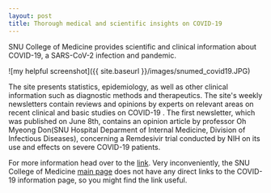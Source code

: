 ```yaml
---
layout: post
title: Thorough medical and scientific insights on COVID-19 
---
```


SNU College of Medicine provides scientific and clinical information about COVID-19, a SARS-CoV-2 infection and pandemic.  

![my helpful screenshot]({{ site.baseurl }}/images/snumed_covid19.JPG)

The site presents statistics, epidemiology, as well as other clinical information such as diagnostic methods and therapeutics. The site's weekly newsletters contain reviews and opinions by experts on relevant areas on recent clinical and basic studies on COVID-19 . The first newsletter, which was published on June 8th, contains an opinion article by professor Oh Myeong Don(SNU Hospital Deparment of Internal Medicine, Division of Infectious Diseases), concerning a Remdesivir trial conducted by NIH on its use and effects on severe COVID-19 patients.

For more information head over to the [link](https://medicine.snu.ac.kr/en/node/25377). Very inconveniently, the SNU College of Medicine [main page](https://medicine.snu.ac.kr) does not have any direct links to the COVID-19 information page, so you might find the link useful.